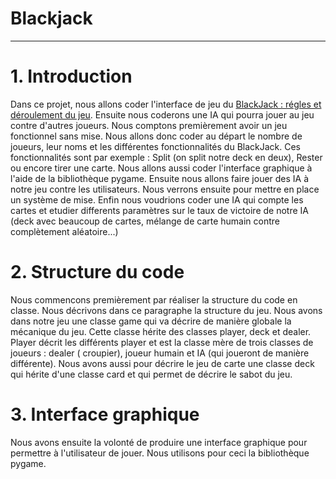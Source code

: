 # Blackjack

***
# 1. Introduction
Dans ce projet, nous allons coder l'interface de jeu du [BlackJack : régles et déroulement du jeu](https://www.le-black-jack.com/regles-du-blackjack.html). Ensuite nous coderons une IA qui pourra jouer au jeu contre d'autres joueurs. Nous comptons premièrement avoir un jeu fonctionnel sans mise. Nous allons donc coder au départ le nombre de joueurs, leur noms et les différentes fonctionnalités du BlackJack. Ces fonctionnalités sont par exemple : Split (on split notre deck en deux), Rester ou encore tirer une carte. Nous allons aussi coder l'interface graphique à l'aide de la bibliothèque pygame. Ensuite nous allons faire jouer des IA à notre jeu contre les utilisateurs. Nous verrons ensuite pour mettre en place un système de mise. Enfin nous voudrions coder une IA qui compte les cartes et etudier differents paramètres sur le taux de victoire de notre IA (deck avec beaucoup de cartes, mélange de carte humain contre complètement aléatoire...)  

# 2. Structure du code
Nous commencons premièrement par réaliser la structure du code en classe. Nous décrivons dans ce paragraphe la structure du jeu. Nous avons dans notre jeu une classe game qui va décrire de manière globale la mécanique du jeu. Cette classe hérite des classes player, deck et dealer. Player décrit les différents player et est la classe mère de trois classes de joueurs : dealer ( croupier), joueur humain et IA (qui joueront de manière différente). Nous avons aussi pour décrire le jeu de carte une classe deck qui hérite d'une classe card et qui permet de décrire le sabot du jeu. 

# 3. Interface graphique
Nous avons ensuite la volonté de produire une interface graphique pour permettre à l'utilisateur de jouer. Nous utilisons pour ceci la bibliothèque pygame.
